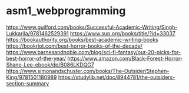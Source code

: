 # asm1_webprogramming
<!--https://www.goodreads.com/vi/book/show/45173016-ghost-in-love-->
<!--https://www.lifehack.org/articles/lifestyle/25-incredible-novels-you-must-read-least-once-your-life.html-->
<!--https://www.amazon.com/-/es/Maggie-Shipstead/dp/0525656979-->
https://www.guilford.com/books/Successful-Academic-Writing/Singh-Lukkarila/9781462529391
https://www.sup.org/books/title/?id=33037
https://bookauthority.org/books/best-academic-writing-books
https://bookriot.com/best-horror-books-of-the-decade/
https://www.barnesandnoble.com/blog/sci-fi-fantasy/our-20-picks-for-best-horror-of-the-year/
https://www.amazon.com/Black-Forest-Horror-Shane-Lee-ebook/dp/B086LKDQG7
https://www.simonandschuster.com/books/The-Outsider/Stephen-King/9781501180989
https://studylib.net/doc/8944781/the-outsiders-section-summary


